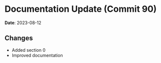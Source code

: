 # Documentation Update (Commit 90)
            
**Date**: 2023-08-12
            
## Changes
- Added section 0
- Improved documentation
